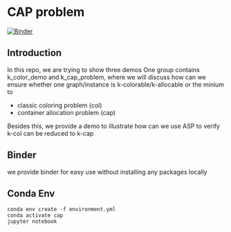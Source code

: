 # CAP problem
[![Binder](https://mybinder.org/badge_logo.svg)](https://mybinder.org/v2/gh/idaks/cap_problem/HEAD)
## Introduction
In this repo, we are trying to show three demos
One group contains k_color_demo and k_cap_problem, where we will discuss how can we ensure whether one graph/instance is k-colorable/k-allocable or the minium to 
- classic coloring problem (col) 
- container allocation problem (cap)

Besides this, we provide a demo to illustrate how can we use ASP to verify k-col can be reduced to k-cap

## Binder
we provide binder for easy use without installing any packages locally

## Conda Env
```
conda env create -f environment.yml
conda activate cap
jupyter notebook
```
